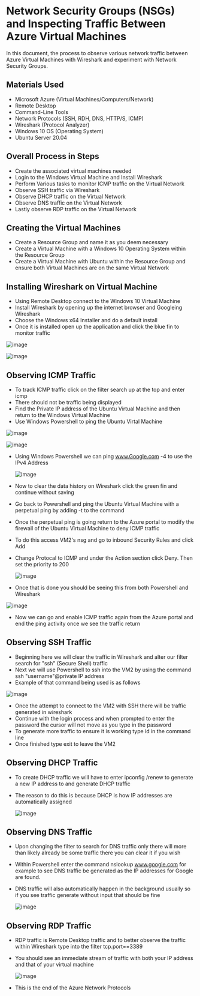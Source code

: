 <h1>Network Security Groups (NSGs) and Inspecting Traffic Between Azure Virtual Machines</h1>
In this document, the process to observe various network traffic between Azure Virtual Machines with Wireshark and experiment with Network Security Groups.

<h2>Materials Used</h2>

-  Microsoft Azure (Virtual Machines/Computers/Network)
-  Remote Desktop
-  Command-Line Tools
-  Network Protocols (SSH, RDH, DNS, HTTP/S, ICMP)
-  Wireshark (Protocol Analyzer)
-  Windows 10 OS (Operating System)
-  Ubuntu Server 20.04

<h2>Overall Process in Steps</h2>

-  Create the associated virtual machines needed
-  Login to the Windows Virtual Machine and Install Wireshark
-  Perform Various tasks to monitor ICMP traffic on the Virtual Network
-  Observe SSH traffic via Wireshark
-  Observe DHCP traffic on the Virtual Network
-  Observe DNS traffic on the Virtual Network
-  Lastly observe RDP traffic on the Virtual Network

<h2>Creating the Virtual Machines</h2>

- Create a Resource Group and name it as you deem necessary
- Create a Virtual Machine with a Windows 10 Operating System within the Resource Group
- Create a Virtual Machine with Ubuntu within the Resource Group and ensure both Virtual Machines are on the same Virtual Network


<h2>Installing Wireshark on Virtual Machine</h2>

- Using Remote Desktop connect to the Windows 10 Virtual Machine
- Install Wireshark by opening up the internet browser and Googleing Wireshark
- Choose the Windows x64 Installer and do a default install
- Once it is installed open up the application and click the blue fin to monitor traffic

![image](https://github.com/CamdenMarshall/azure-network-protocols/assets/153537343/a64af64e-ad2f-41ab-9b30-c85e6a38d8bc)

![image](https://github.com/CamdenMarshall/azure-network-protocols/assets/153537343/08904f99-b60e-436d-82c3-5391abde8da1)


<h2>Observing ICMP Traffic</h2>

- To track ICMP traffic click on the filter search up at the top and enter icmp
- There should not be traffic being displayed
- Find the Private IP address of the Ubuntu Virtual Machine and then return to the Windows Virtual Machine
- Use Windows Powershell to ping the Ubuntu Virtal Machine

![image](https://github.com/CamdenMarshall/azure-network-protocols/assets/153537343/e37090b0-e4ac-46e0-adfb-e48d767f3153)

![image](https://github.com/CamdenMarshall/azure-network-protocols/assets/153537343/473caf63-c979-48e6-abc8-5cab73b38d2c)

- Using Windows Powershell we can ping www.Google.com -4 to use the IPv4 Address

  ![image](https://github.com/CamdenMarshall/azure-network-protocols/assets/153537343/b6e02340-8422-4c9a-8eef-1ef6a0a0a9f6)

- Now to clear the data history on Wireshark click the green fin and continue without saving
- Go back to Powershell and ping the Ubuntu Virtual Machine with a perpetual ping by adding -t to the command
- Once the perpetual ping is going return to the Azure portal to modify the firewall of the Ubuntu Virtual Machine to deny ICMP traffic
- To do this access VM2's nsg and go to inbound Security Rules and click Add
- Change Protocal to ICMP and under the Action section click Deny. Then set the priority to 200

  ![image](https://github.com/CamdenMarshall/azure-network-protocols/assets/153537343/075b3583-a20f-47a3-a894-7c5fbac44461)

- Once that is done you should be seeing this from both Powershell and Wireshark

![image](https://github.com/CamdenMarshall/azure-network-protocols/assets/153537343/3ef632ae-2319-4ca3-aab6-7c179c7db76e)

- Now we can go and enable ICMP traffic again from the Azure portal and end the ping activity once we see the traffic return

<h2>Observing SSH Traffic</h2>

- Beginning here we will clear the traffic in Wireshark and alter our filter search for "ssh" (Secure Shell) traffic
- Next we will use Powershell to ssh into the VM2 by using the command ssh "username"@private IP address
- Example of that command being used is as follows

![image](https://github.com/CamdenMarshall/azure-network-protocols/assets/153537343/a58eebec-b285-4e69-8144-e44bb21b3e9a)

- Once the attempt to connect to the VM2 with SSH there will be traffic generated in wireshark
- Continue with the login process and when prompted to enter the password the cursor will not move as you type in the password
- To generate more traffic to ensure it is working type id in the command line
- Once finished type exit to leave the VM2

<h2>Observing DHCP Traffic</h2>

- To create DHCP traffic we will have to enter ipconfig /renew to generate a new IP address to and generate DHCP traffic
- The reason to do this is because DHCP is how IP addresses are automatically assigned

  ![image](https://github.com/CamdenMarshall/azure-network-protocols/assets/153537343/aa610657-3fb4-44ea-933b-d71f111facaf)


<h2>Observing DNS Traffic</h2>

- Upon changing the filter to search for DNS traffic only there will more than likely already be some traffic there you can clear it if you wish
- Within Powershell enter the command nslookup www.google.com for example to see DNS traffic be generated as the IP addresses for Google are found.
- DNS traffic will also automatically happen in the background usually so if you see traffic generate without input that should be fine

  ![image](https://github.com/CamdenMarshall/azure-network-protocols/assets/153537343/c075dc2f-fa53-4f3b-8d90-9cd207a3f109)


<h2>Observing RDP Traffic</h2>

- RDP traffic is Remote Desktop traffic and to better observe the traffic within Wireshark type into the filter tcp.port==3389
- You should see an immediate stream of traffic with both your IP address and that of your virtual machine

  ![image](https://github.com/CamdenMarshall/azure-network-protocols/assets/153537343/418ef6f6-3c91-4e20-8bc9-f39f44762a33)

- This is the end of the Azure Network Protocols
